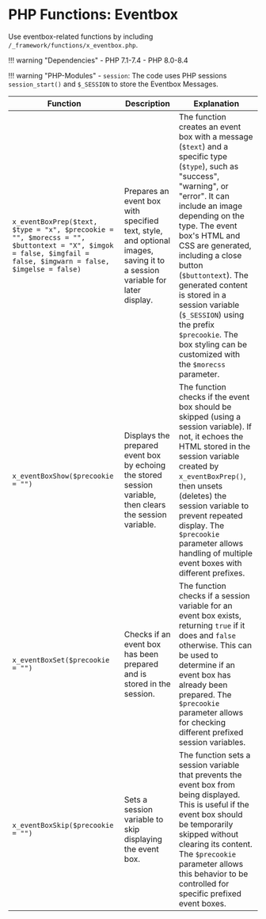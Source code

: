 # PHP Functions: Eventbox


Use eventbox-related functions by including `/_framework/functions/x_eventbox.php`.


!!! warning "Dependencies"
	- PHP 7.1-7.4
	- PHP 8.0-8.4
	
!!! warning "PHP-Modules"
	- `session`: The code uses PHP sessions `session_start()` and `$_SESSION` to store the Eventbox Messages. 




| **Function**                     | **Description**                                                                                                                                                                                                                                                                                                                                                                                                                                   | **Explanation**                                                                                                                                                                                                                                                                                                                                                                                                                                                                                                                |
|----------------------------------|---------------------------------------------------------------------------------------------------------------------------------------------------------------------------------------------------------------------------------------------------------------------------------------------------------------------------------------------------------------------------------------------------------------------------------------------------|--------------------------------------------------------------------------------------------------------------------------------------------------------------------------------------------------------------------------------------------------------------------------------------------------------------------------------------------------------------------------------------------------------------------------------------------------------------------------------------------------------------------------------|
| `x_eventBoxPrep($text, $type = "x", $precookie = "", $morecss = "", $buttontext = "X", $imgok = false, $imgfail = false, $imgwarn = false, $imgelse = false)` | Prepares an event box with specified text, style, and optional images, saving it to a session variable for later display.                                                                                                                                                                                                                                                                                 | The function creates an event box with a message (`$text`) and a specific type (`$type`), such as "success", "warning", or "error". It can include an image depending on the type. The event box's HTML and CSS are generated, including a close button (`$buttontext`). The generated content is stored in a session variable (`$_SESSION`) using the prefix `$precookie`. The box styling can be customized with the `$morecss` parameter.                                                                                         |
| `x_eventBoxShow($precookie = "")`              | Displays the prepared event box by echoing the stored session variable, then clears the session variable.                                                                                                                                                                                                                                                                                                 | The function checks if the event box should be skipped (using a session variable). If not, it echoes the HTML stored in the session variable created by `x_eventBoxPrep()`, then unsets (deletes) the session variable to prevent repeated display. The `$precookie` parameter allows handling of multiple event boxes with different prefixes.                                                                                                                                                                                 |
| `x_eventBoxSet($precookie = "")`               | Checks if an event box has been prepared and is stored in the session.                                                                                                                                                                                                                                                                                                                                   | The function checks if a session variable for an event box exists, returning `true` if it does and `false` otherwise. This can be used to determine if an event box has already been prepared. The `$precookie` parameter allows for checking different prefixed session variables.                                                                                                                                                                                                                                          |
| `x_eventBoxSkip($precookie = "")`              | Sets a session variable to skip displaying the event box.                                                                                                                                                                                                                                                                                                                                                | The function sets a session variable that prevents the event box from being displayed. This is useful if the event box should be temporarily skipped without clearing its content. The `$precookie` parameter allows this behavior to be controlled for specific prefixed event boxes.                                                                                                                                                                                                                                      |
